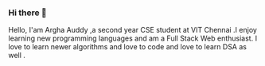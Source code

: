 ### Hi there 👋

Hello, I'am Argha Auddy ,a second year CSE student at VIT Chennai .I enjoy learning new programming languages and am a Full Stack Web enthusiast. I love to learn newer algorithms and love to code and love to learn DSA as well .
